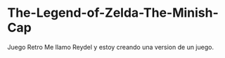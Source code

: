 # The-Legend-of-Zelda-The-Minish-Cap
Juego Retro
Me llamo Reydel y estoy creando una version de un juego.
